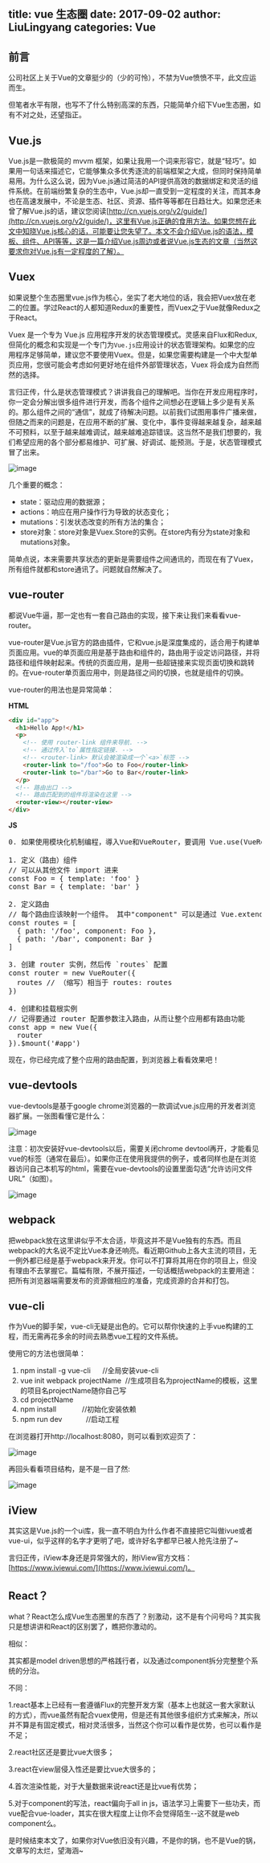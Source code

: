 title: vue 生态圈
date: 2017-09-02
author: LiuLingyang
categories: Vue
---

## 前言

公司社区上关于Vue的文章挺少的（少的可怜），不禁为Vue愤愤不平，此文应运而生。

但笔者水平有限，也写不了什么特别高深的东西，只能简单介绍下Vue生态圈，如有不对之处，还望指正。

## Vue.js

Vue.js是一款极简的 mvvm 框架，如果让我用一个词来形容它，就是“轻巧”。如果用一句话来描述它，它能够集众多优秀逐流的前端框架之大成，但同时保持简单易用。为什么这么说，因为Vue.js通过简洁的API提供高效的数据绑定和灵活的组件系统。在前端纷繁复杂的生态中，Vue.js却一直受到一定程度的关注，而其本身也在高速发展中，不论是生态、社区、资源、插件等等都在日趋壮大。如果您还未曾了解Vue.js的话，建议您阅读[http://cn.vuejs.org/v2/guide/](http://cn.vuejs.org/v2/guide/)，这里有Vue.js正确的食用方法。如果您想在此文中知晓Vue.js核心的话，可能要让您失望了。本文不会介绍Vue.js的语法，模板、组件、API等等，这是一篇介绍Vue.js周边或者说Vue.js生态的文章（当然这要求你对Vue.js有一定程度的了解）。

## Vuex

如果说整个生态圈里vue.js作为核心，坐实了老大地位的话，我会把Vuex放在老二的位置。学过React的人都知道Redux的重要性，而Vuex之于Vue就像Redux之于React。

Vuex 是一个专为 Vue.js 应用程序开发的状态管理模式。灵感来自Flux和Redux,但简化的概念和实现是一个专门为`Vue.js`应用设计的状态管理架构。如果您的应用程序足够简单，建议您不要使用Vuex。但是，如果您需要构建是一个中大型单页应用，您很可能会考虑如何更好地在组件外部管理状态，Vuex 将会成为自然而然的选择。

言归正传，什么是状态管理模式？讲讲我自己的理解吧。当你在开发应用程序时，你一定会分解出很多组件进行开发，而各个组件之间想必在逻辑上多少是有关系的。那么组件之间的“通信”，就成了待解决问题。以前我们试图用事件广播来做，但随之而来的问题是，在应用不断的扩展、变化中，事件变得越来越复杂，越来越不可预料，以至于越来越难调试，越来越难追踪错误。这当然不是我们想要的，我们希望应用的各个部分都易维护、可扩展、好调试、能预测。于是，状态管理模式冒了出来。

![image](http://upload-images.jianshu.io/upload_images/13276697-dc8081d4ab35469b?imageMogr2/auto-orient/strip%7CimageView2/2/w/1240)

几个重要的概念：

*   state：驱动应用的数据源；
*   actions：响应在用户操作行为导致的状态变化；
*   mutations：引发状态改变的所有方法的集合；
*   store对象：store对象是Vuex.Store的实例。在store内有分为state对象和mutations对象。

简单点说，本来需要共享状态的更新是需要组件之间通讯的，而现在有了Vuex，所有组件就都和store通讯了。问题就自然解决了。

## vue-router

都说Vue牛逼，那一定也有一套自己路由的实现，接下来让我们来看看vue-router。

vue-router是Vue.js官方的路由插件，它和vue.js是深度集成的，适合用于构建单页面应用。vue的单页面应用是基于路由和组件的，路由用于设定访问路径，并将路径和组件映射起来。传统的页面应用，是用一些超链接来实现页面切换和跳转的。在vue-router单页面应用中，则是路径之间的切换，也就是组件的切换。

vue-router的用法也是异常简单：

**HTML**

```html
<div id="app">
  <h1>Hello App!</h1>
  <p>
    <!-- 使用 router-link 组件来导航. -->
    <!-- 通过传入`to`属性指定链接. -->
    <!-- <router-link> 默认会被渲染成一个`<a>`标签 -->
    <router-link to="/foo">Go to Foo</router-link>
    <router-link to="/bar">Go to Bar</router-link>
  </p>
  <!-- 路由出口 -->
  <!-- 路由匹配到的组件将渲染在这里 -->
  <router-view></router-view>
</div>
```

**JS**

<pre data-type="javascript">
0. 如果使用模块化机制编程，導入Vue和VueRouter，要调用 Vue.use(VueRouter)

1. 定义（路由）组件
// 可以从其他文件 import 进来
const Foo = { template: 'foo' }
const Bar = { template: 'bar' }

2. 定义路由
// 每个路由应该映射一个组件。 其中"component" 可以是通过 Vue.extend() 创建的组件构造器，或者，只是一个组件配置对象。
const routes = [
  { path: '/foo', component: Foo },
  { path: '/bar', component: Bar }
]

3. 创建 router 实例，然后传 `routes` 配置
const router = new VueRouter({
  routes // （缩写）相当于 routes: routes
})

4. 创建和挂载根实例
// 记得要通过 router 配置参数注入路由，从而让整个应用都有路由功能
const app = new Vue({
  router
}).$mount('#app')
</pre>

现在，你已经完成了整个应用的路由配置，到浏览器上看看效果吧！

## vue-devtools

vue-devtools是基于google chrome浏览器的一款调试vue.js应用的开发者浏览器扩展。一张图看懂它是什么：

![image](http://upload-images.jianshu.io/upload_images/13276697-69008de1aea50cab?imageMogr2/auto-orient/strip%7CimageView2/2/w/1240)

注意：初次安装好vue-devtools以后，需要关闭chrome devtool再开，才能看见vue的标签（通常在最后）。如果你正在使用我提供的例子，或者同样也是在浏览器访问自己本机写的html，需要在vue-devtools的设置里面勾选“允许访问文件URL”（如图）。

![image](http://upload-images.jianshu.io/upload_images/13276697-377be978a9d309c4?imageMogr2/auto-orient/strip%7CimageView2/2/w/1240)

## webpack

把webpack放在这里讲似乎不太合适，毕竟这并不是Vue独有的东西。而且webpack的大名说不定比Vue本身还响亮。看近期Github上各大主流的项目，无一例外都已经是基于webpack来开发。你可以不打算将其用在你的项目上，但没有理由不去掌握它。篇幅有限，不展开描述，一句话概括webpack的主要用途：把所有浏览器端需要发布的资源做相应的准备，完成资源的合并和打包。

## vue-cli

作为Vue的脚手架，vue-cli无疑是出色的。它可以帮你快速的上手vue构建的工程，而无需再花多余的时间去熟悉vue工程的文件系统。

使用它的方法也很简单：

1.  npm install -g vue-cli      //全局安装vue-cli
2.  vue init webpack projectName  //生成项目名为projectName的模板，这里的项目名projectName随你自己写
3.  cd projectName                              
4.  npm install             //初始化安装依赖
5.  npm run dev            //启动工程

在浏览器打开http://localhost:8080，则可以看到欢迎页了：

![image](http://upload-images.jianshu.io/upload_images/13276697-319302c2973f3f2f?imageMogr2/auto-orient/strip%7CimageView2/2/w/1240)

再回头看看项目结构，是不是一目了然:

![image](http://upload-images.jianshu.io/upload_images/13276697-40879b0df04378e0?imageMogr2/auto-orient/strip%7CimageView2/2/w/1240)

## iView

其实这是Vue.js的一个ui库，我一直不明白为什么作者不直接把它叫做ivue或者vue-ui，似乎这样的名字才更明了吧，或许好名字都早已被人抢先注册了~

言归正传，iView本身还是异常强大的，附iView官方文档：[https://www.iviewui.com/](https://www.iviewui.com/)。


## React？

what？React怎么成Vue生态圈里的东西了？别激动，这不是有个问号吗？其实我只是想讲讲和React的区别罢了，瞧把你激动的。

相似：

其实都是model driven思想的严格践行者，以及通过component拆分完整整个系统的分治。

不同：

1.react基本上已经有一套遵循Flux的完整开发方案（基本上也就这一套大家默认的方式），而vue虽然有配合vuex使用，但是还有其他很多组织方式来解决，所以并不算是有固定模式，相对灵活很多，当然这个你可以看作是优势，也可以看作是不足；

2.react社区还是要比vue大很多；

3.react在view层侵入性还是要比vue大很多的；

4.首次渲染性能，对于大量数据来说react还是比vue有优势；

5.对于component的写法，react偏向于all in js，语法学习上需要下一些功夫，而vue配合vue-loader，其实在很大程度上让你不会觉得陌生--这不就是web component么。

是时候结束本文了，如果你对Vue依旧没有兴趣，不是你的锅，也不是Vue的锅，文章写的太烂，望海涵~
